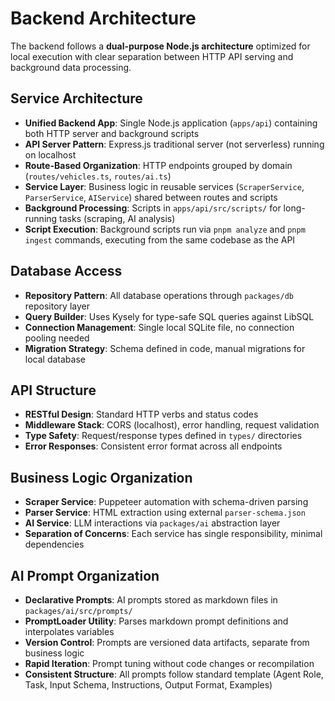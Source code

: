 # Backend Architecture

The backend follows a **dual-purpose Node.js architecture** optimized for local execution with clear separation between HTTP API serving and background data processing.

## Service Architecture

- **Unified Backend App**: Single Node.js application (`apps/api`) containing both HTTP server and background scripts
- **API Server Pattern**: Express.js traditional server (not serverless) running on localhost
- **Route-Based Organization**: HTTP endpoints grouped by domain (`routes/vehicles.ts`, `routes/ai.ts`)
- **Service Layer**: Business logic in reusable services (`ScraperService`, `ParserService`, `AIService`) shared between routes and scripts
- **Background Processing**: Scripts in `apps/api/src/scripts/` for long-running tasks (scraping, AI analysis)
- **Script Execution**: Background scripts run via `pnpm analyze` and `pnpm ingest` commands, executing from the same codebase as the API

## Database Access

- **Repository Pattern**: All database operations through `packages/db` repository layer
- **Query Builder**: Uses Kysely for type-safe SQL queries against LibSQL
- **Connection Management**: Single local SQLite file, no connection pooling needed
- **Migration Strategy**: Schema defined in code, manual migrations for local database

## API Structure

- **RESTful Design**: Standard HTTP verbs and status codes
- **Middleware Stack**: CORS (localhost), error handling, request validation
- **Type Safety**: Request/response types defined in `types/` directories
- **Error Responses**: Consistent error format across all endpoints

## Business Logic Organization

- **Scraper Service**: Puppeteer automation with schema-driven parsing
- **Parser Service**: HTML extraction using external `parser-schema.json`
- **AI Service**: LLM interactions via `packages/ai` abstraction layer
- **Separation of Concerns**: Each service has single responsibility, minimal dependencies

## AI Prompt Organization

- **Declarative Prompts**: AI prompts stored as markdown files in `packages/ai/src/prompts/`
- **PromptLoader Utility**: Parses markdown prompt definitions and interpolates variables
- **Version Control**: Prompts are versioned data artifacts, separate from business logic
- **Rapid Iteration**: Prompt tuning without code changes or recompilation
- **Consistent Structure**: All prompts follow standard template (Agent Role, Task, Input Schema, Instructions, Output Format, Examples)

